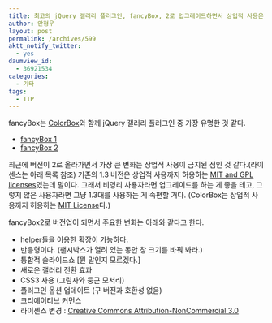 ```yaml
---
title: 최고의 jQuery 갤러리 플러그인, fancyBox, 2로 업그레이드하면서 상업적 사용은 금지했다
author: 안형우
layout: post
permalink: /archives/599
aktt_notify_twitter:
  - yes
daumview_id:
  - 36921534
categories:
  - 기타
tags:
  - TIP
---
```

fancyBox는 [ColorBox][1]와 함께 jQuery 갤러리 플러그인 중 가장 유명한 것 같다.

*   [fancyBox 1][2]
*   [fancyBox 2][3]

최근에 버전이 2로 올라가면서 가장 큰 변화는 상업적 사용이 금지된 점인 것 같다.(라이센스는 아래 목록 참조) 기존의 1.3 버전은 상업적 사용까지 허용하는 [MIT and GPL licenses][4]였는데 말이다. 그래서 비영리 사용자라면 업그레이드를 하는 게 좋을 테고, 그렇지 않은 사용자라면 그냥 1.3대를 사용하는 게 속편할 거다. (ColorBox는 상업적 사용까지 허용하는 [MIT License][5]다.)

fancyBox2로 버전업이 되면서 주요한 변화는 아래와 같다고 한다.

*   helper들을 이용한 확장이 가능하다.
*   반응형이다. (팬시박스가 열려 있는 동안 창 크기를 바꿔 봐라.)
*   통합적 슬라이드쇼 [뭔 말인지 모르겠다.]
*   새로운 갤러리 전환 효과
*   CSS3 사용 (그림자와 둥근 모서리)
*   플러그인 옵션 업데이트 (구 버전과 호환성 없음)
*   크리에이티브 커먼스
*   라이센스 변경 : <a href="http://creativecommons.org/licenses/by-nc/3.0/" target="_blank">Creative Commons Attribution-NonCommercial 3.0</a>

 [1]: http://www.jacklmoore.com/colorbox
 [2]: http://fancybox.net/
 [3]: http://fancyapps.com/fancybox/
 [4]: http://docs.jquery.com/Licensing
 [5]: http://www.opensource.org/licenses/mit-license.php